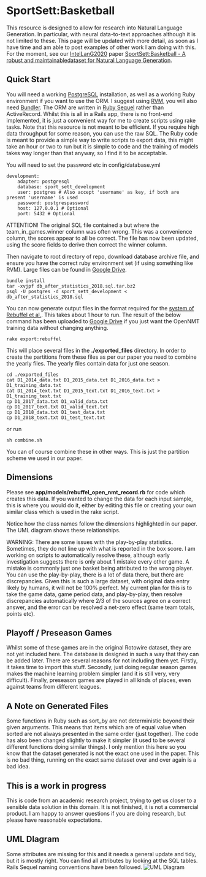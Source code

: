 # SportSett:Basketball

This resource is designed to allow for research into Natural Language Generation.  In particular, with neural data-to-text approaches although it is not limited to these.  This page will be updated with more detail, as soon as I have time and am able to post examples of other work I am doing with this.  For the moment, see our [IntelLanG2020](https://intellang.github.io/papers/) paper [SportSett:Basketball - A robust and maintainabledataset for Natural Language Generation](https://intellang.github.io/papers/5-IntelLanG_2020_paper_5.pdf).  

## Quick Start
You will need a working [PostgreSQL](https://www.postgresql.org/) installation, as well as a working Ruby environment if you want to use the ORM.  I suggest using [RVM](https://rvm.io/), you will also need [Bundler](https://bundler.io/).  The ORM are written in [Ruby Sequel](https://github.com/jeremyevans/sequel) rather than ActiveRecord.  Whilst this is all in a Rails app, there is no front-end implemented, it is just a convenient way for me to create scripts using rake tasks.  Note that this resource is not meant to be efficient.  If you require high data throughput for some reason, you can use the raw SQL.  The Ruby code is meant to provide a simple way to write scripts to export data, this might take an hour or two to run but it is simple to code and the training of models takes way longer than that anyway, so I find it to be acceptable.

You will need to set the password etc in config/database.yml
```
development:
	adapter: postgresql
	database: sport_sett_development
	user: postgres # Also accept 'username' as key, if both are present 'username' is used
	password: postgrespassword
	host: 127.0.0.1 # Optional
	port: 5432 # Optional

```
ATTENTION!
The original SQL file contained a but where the team_in_games.winner column was often wrong.  This was a convenience column, the scores appear to all be correct.  The file has now been updated, using the score fields to derive then correct the winner column.

Then navigate to root directory of repo, download database archive file, and ensure you have the correct ruby environment set (if using something like RVM).  Large files can be found in [Google Drive](https://drive.google.com/file/d/1NUEHzNmwlG-TQB6dAxSiTUQQ7z6vbkNL/view?usp=sharing).
```
bundle install
tar -xvjpf db_after_statistics_2018.sql.tar.bz2
psql -U postgres -d sport_sett_development < db_after_statistics_2018.sql
```

You can now generate output files in the format required for the [system of Rebuffel et al.](https://github.com/KaijuML/data-to-text-hierarchical).  This takes about 1 hour to run.  The result of the below command has been uploaded to [Google Drive](https://drive.google.com/drive/folders/11MG7uVDi5tB8By9WT_OqqqZ1NbiEaS3Y?usp=sharing) if you just want the OpenNMT training data without changing anything.

```
rake export:rebuffel
```
This will place several files in the **./exported_files** directory.  In order to create the partitions from these files as per our paper you need to combine the yearly files.  The yearly files contain data for just one season.
```
cd ./exported_files
cat D1_2014_data.txt D1_2015_data.txt D1_2016_data.txt > D1_training_data.txt
cat D1_2014_text.txt D1_2015_text.txt D1_2016_text.txt > D1_training_text.txt
cp D1_2017_data.txt D1_valid_data.txt
cp D1_2017_text.txt D1_valid_text.txt
cp D1_2018_data.txt D1_test_data.txt
cp D1_2018_text.txt D1_test_text.txt
```

or run

```
sh combine.sh
```

You can of course combine these in other ways.  This is just the partition scheme we used in our paper.

## Dimensions
Please see **app/models/rebuffel_open_nmt_record.rb** for code which creates this data.  If you wanted to change the data for each input sample, this is where you would do it, either by editing this file or creating your own similar class which is used in the rake script.

Notice how the class names follow the dimensions highlighted in our paper.  The UML diagram shows these relationships.

WARNING:  There are some issues with the play-by-play statistics.  Sometimes, they do not line up with what is reported in the box score.  I am working on scripts to automatically resolve these, although early investigation suggests there is only about 1 mistake every other game.  A mistake is commonly just one basket being attributed to the wrong player.  You can use the play-by-play, there is a lot of data there, but there are discrepancies.  Given this is such a large dataset, with original data entry likely by humans, it will not be 100% perfect.  My current plan for this is to take the game data, game period data, and play-by-play, then resolve discrepancies automatically where 2/3 of the sources agree on a correct answer, and the error can be resolved a net-zero effect (same team totals, points etc).

## Playoff / Preseason Games
Whilst some of these games are in the original Rotowire dataset, they are not yet included here.  The database is designed in such a way that they can be added later.  There are several reasons for not including them yet.  Firstly, it takes time to import this stuff.  Secondly, just doing regular season games makes the machine learning problem simpler (and it is still very, very difficult).  Finally, preseason games are played in all kinds of places, even against teams from different leagues.

## A Note on Generated Files
Some functions in Ruby such as sort_by are not deterministic beyond their given arguments.  This means that items which are of equal value when sorted are not always presented in the same order (just together).  The code has also been changed slightly to make it simpler (it used to be several different functions doing similar things).  I only mention this here so you know that the dataset generated is not the exact one used in the paper.  This is no bad thing, running on the exact same dataset over and over again is a bad idea.

## This is a work in progress
This is code from an academic research project, trying to get us closer to a sensible data solution in this domain.  It is not finished, it is not a commercial product.  I am happy to answer questions if you are doing research, but please have reasonable expectations.

## UML DIagram
Some attributes are missing for this and it needs a general update and tidy, but it is mostly right.  You can find all attributes by looking at the SQL tables.  Rails Sequel naming conventions have been followed.
![UML Diagram](https://raw.githubusercontent.com/nlgcat/sport_sett_basketball/master/class_diagram.png)


